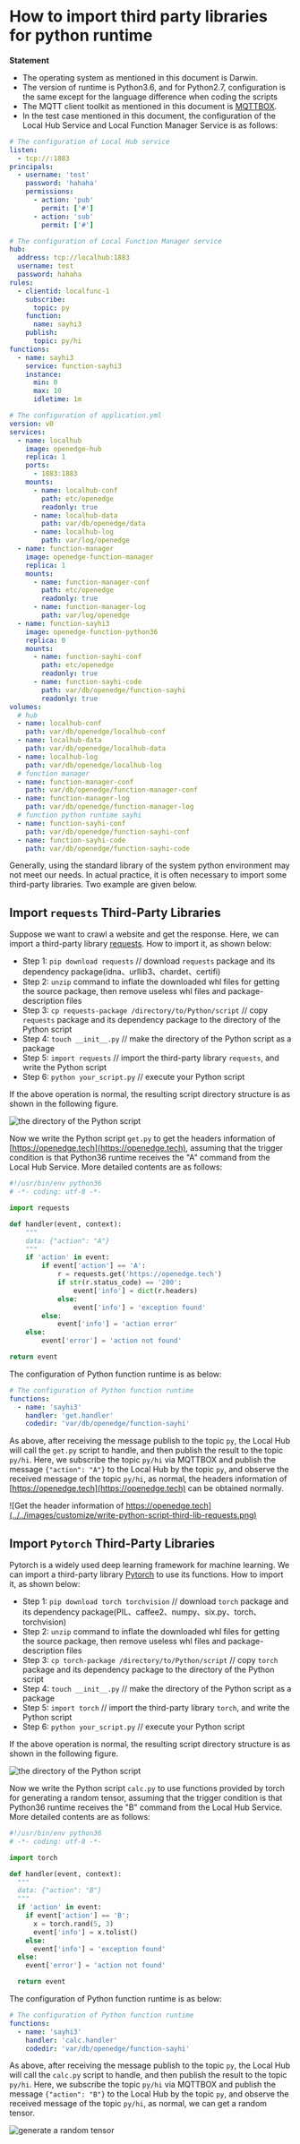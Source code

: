 # How to import third party libraries for python runtime

**Statement**

- The operating system as mentioned in this document is Darwin.
- The version of runtime is Python3.6, and for Python2.7, configuration is the same except for the language difference when coding the scripts 
- The MQTT client toolkit as mentioned in this document is [MQTTBOX](../Resources-download.md#mqttbox-download).
- In the test case mentioned in this document, the configuration of the Local Hub Service and Local Function Manager Service is as follows:

```yaml
# The configuration of Local Hub service
listen:
  - tcp://:1883
principals:
  - username: 'test'
    password: 'hahaha'
    permissions:
      - action: 'pub'
        permit: ['#']
      - action: 'sub'
        permit: ['#']

# The configuration of Local Function Manager service
hub:
  address: tcp://localhub:1883
  username: test
  password: hahaha
rules:
  - clientid: localfunc-1
    subscribe:
      topic: py
    function:
      name: sayhi3
    publish:
      topic: py/hi
functions:
  - name: sayhi3
    service: function-sayhi3
    instance:
      min: 0
      max: 10
      idletime: 1m

# The configuration of application.yml
version: v0
services:
  - name: localhub
    image: openedge-hub
    replica: 1
    ports:
      - 1883:1883
    mounts:
      - name: localhub-conf
        path: etc/openedge
        readonly: true
      - name: localhub-data
        path: var/db/openedge/data
      - name: localhub-log
        path: var/log/openedge
  - name: function-manager
    image: openedge-function-manager
    replica: 1
    mounts:
      - name: function-manager-conf
        path: etc/openedge
        readonly: true
      - name: function-manager-log
        path: var/log/openedge
  - name: function-sayhi3
    image: openedge-function-python36
    replica: 0
    mounts:
      - name: function-sayhi-conf
        path: etc/openedge
        readonly: true
      - name: function-sayhi-code
        path: var/db/openedge/function-sayhi
        readonly: true
volumes:
  # hub
  - name: localhub-conf
    path: var/db/openedge/localhub-conf
  - name: localhub-data
    path: var/db/openedge/localhub-data
  - name: localhub-log
    path: var/db/openedge/localhub-log
  # function manager
  - name: function-manager-conf
    path: var/db/openedge/function-manager-conf
  - name: function-manager-log
    path: var/db/openedge/function-manager-log
  # function python runtime sayhi
  - name: function-sayhi-conf
    path: var/db/openedge/function-sayhi-conf
  - name: function-sayhi-code
    path: var/db/openedge/function-sayhi-code
```

Generally, using the standard library of the system python environment may not meet our needs. In actual practice, it is often necessary to import some third-party libraries. Two example are given below.

## Import `requests` Third-Party Libraries

Suppose we want to crawl a website and get the response. Here, we can import a third-party library [requests](https://pypi.org/project/requests). How to import it, as shown below:

- Step 1: `pip download requests` // download `requests` package and its dependency package(idna、urllib3、chardet、certifi)
- Step 2: `unzip` command to inflate the downloaded whl files for getting the source package, then remove useless whl files and package-description files
- Step 3: `cp requests-package /directory/to/Python/script` // copy `requests` package and its dependency package to the directory of the Python script
- Step 4: `touch __init__.py` // make the directory of the Python script as a package
- Step 5: `import requests` // import the third-party library `requests`, and write the Python script
- Step 6: `python your_script.py` // execute your Python script

If the above operation is normal, the resulting script directory structure is as shown in the following figure.

![the directory of the Python script](../../images/customize/python-third-lib-dir-requests.png)

Now we write the Python script `get.py` to get the headers information of [https://openedge.tech](https://openedge.tech), assuming that the trigger condition is that Python36 runtime receives the "A" command from the Local Hub Service. More detailed contents are as follows:

```python
#!/usr/bin/env python36
# -*- coding: utf-8 -*-

import requests

def handler(event, context):
    """
    data: {"action": "A"}
    """
    if 'action' in event:
        if event['action'] == 'A':
            r = requests.get('https://openedge.tech')
            if str(r.status_code) == '200':
                event['info'] = dict(r.headers)
            else:
                event['info'] = 'exception found'
        else:
            event['info'] = 'action error'
    else:
        event['error'] = 'action not found'

return event
```

The configuration of Python function runtime is as below:

```yaml
# The configuration of Python function runtime
functions:
  - name: 'sayhi3'
    handler: 'get.handler'
    codedir: 'var/db/openedge/function-sayhi'
```

As above, after receiving the message publish to the topic `py`, the Local Hub will call the `get.py` script to handle, and then publish the result to the topic `py/hi`. Here, we subscribe the topic `py/hi` via MQTTBOX and publish the message `{"action": "A"}` to the Local Hub by the topic `py`, and observe the received message of the topic `py/hi`, as normal, the headers information of [https://openedge.tech](https://openedge.tech) can be obtained normally.

![Get the header information of https://openedge.tech](../../images/customize/write-python-script-third-lib-requests.png)

## Import `Pytorch` Third-Party Libraries

Pytorch is a widely used deep learning framework for machine learning. We can import a third-party library [Pytorch](https://pytorch.org/) to use its functions. How to import it, as shown below:

- Step 1: `pip download torch torchvision` // download `torch` package and its dependency package(PIL、caffee2、numpy、six.py、torch、torchvision)
- Step 2: `unzip` command to inflate the downloaded whl files for getting the source package, then remove useless whl files and package-description files
- Step 3: `cp torch-package /directory/to/Python/script` // copy `torch` package and its dependency package to the directory of the Python script
- Step 4: `touch __init__.py` // make the directory of the Python script as a package
- Step 5: `import torch` // import the third-party library `torch`, and write the Python script
- Step 6: `python your_script.py` // execute your Python script

If the above operation is normal, the resulting script directory structure is as shown in the following figure.

![the directory of the Python script](../../images/customize/python-third-lib-dir-torch.png)

Now we write the Python script `calc.py` to use functions provided by torch for generating a random tensor, assuming that the trigger condition is that Python36 runtime receives the "B" command from the Local Hub Service. More detailed contents are as follows:

```python
#!/usr/bin/env python36
# -*- coding: utf-8 -*-

import torch

def handler(event, context):
  """
  data: {"action": "B"}
  """
  if 'action' in event:
    if event['action'] == 'B':
      x = torch.rand(5, 3)
      event['info'] = x.tolist()
    else:
      event['info'] = 'exception found'
  else:
    event['error'] = 'action not found'

  return event
```

The configuration of Python function runtime is as below:

```yaml
# The configuration of Python function runtime
functions:
  - name: 'sayhi3'
    handler: 'calc.handler'
    codedir: 'var/db/openedge/function-sayhi'
```

As above, after receiving the message publish to the topic `py`, the Local Hub will call the `calc.py` script to handle, and then publish the result to the topic `py/hi`. Here, we subscribe the topic `py/hi` via MQTTBOX and publish the message `{"action": "B"}` to the Local Hub by the topic `py`, and observe the received message of the topic `py/hi`, as normal, we can get a random tensor.

![generate a random tensor](../../images/customize/write-python-script-third-lib-torch.png)